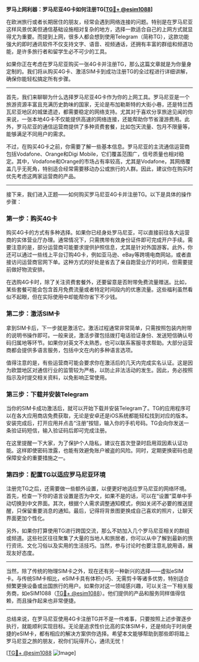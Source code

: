 **罗马上网利器：罗马尼亚4G卡如何注册TG[[TG💪+ @esim1088](https://t.me/s/esim1088)]**

在欧洲旅行或者长期居住的朋友，经常会遇到网络连接的问题。特别是在罗马尼亚这样风景优美但通信基础设施相对复杂的地方，选择一款适合自己的上网方式就显得尤为重要。而提到上网，很多人都会想到使用Telegram（简称TG），这款功能强大的即时通讯软件不仅支持文字、语音、视频通话，还拥有丰富的群组和频道功能，是许多旅行者和留学生必不可少的工具。

如果你正在考虑在罗马尼亚购买一张4G卡并注册TG，那么这篇文章就是为你量身定制的。我们将从购买4G卡、激活SIM卡到成功注册TG的全过程进行详细讲解，确保你能轻松搞定所有步骤。

---

首先，我们来聊聊为什么选择罗马尼亚4G卡作为你的上网工具。罗马尼亚是一个旅游资源丰富且充满历史韵味的国家，无论是布加勒斯特的大街小巷，还是特兰西瓦尼亚地区的城堡遗迹，都需要稳定的网络支持。尤其对于喜欢分享旅途见闻的你来说，一张本地4G卡不仅能提供高速的网络连接，还能帮助你节省漫游费用。此外，罗马尼亚的通信运营商提供了多种资费套餐，比如包天流量、包月不限量等，能够满足不同用户的需求。

不过，在购买4G卡之前，你需要了解一些基本信息。罗马尼亚的主流通信运营商包括Vodafone、Orange和Digi Mobile，它们覆盖范围广，信号质量也相对稳定。其中，Vodafone和Orange的市场占有率较高，尤其是Vodafone，其网络覆盖几乎无死角，特别适合经常需要移动办公或旅行的人群。因此，建议你在购买时优先考虑这两家运营商的产品。

---

接下来，我们进入正题——如何购买罗马尼亚4G卡并注册TG。以下是具体的操作步骤：

### 第一步：购买4G卡

购买4G卡的方式有多种选择。如果你已经身处罗马尼亚，可以直接前往各大运营商的实体营业厅办理。通常情况下，只需携带有效身份证件即可完成开户手续。需要注意的是，部分运营商可能要求提供护照信息，尤其是针对外国游客。此外，你还可以通过一些线上平台订购4G卡，例如亚马逊、eBay等跨境电商网站，或者直接访问运营商官网下单。这种方式的好处是省去了亲自跑营业厅的时间，但需要提前做好物流安排。

在选购4G卡时，除了关注资费套餐外，还要留意是否附带免费流量赠送。比如，某些套餐可能会包含首月免费流量或者特定时间段内的优惠流量。这些福利虽然看似不起眼，但在实际使用中却能帮你省下不少钱。

### 第二步：激活SIM卡

拿到SIM卡后，下一步就是激活它。激活过程通常非常简单，只需按照包装内附带的说明书操作即可。一般来说，激活步骤包括拨打电话验证身份、发送短信确认号码归属地等环节。如果你对英文不太熟悉，也可以联系客服寻求帮助。大部分运营商都会提供多语言服务，包括中文在内的多种语言选项。

值得注意的是，有些运营商可能会要求你在激活后的几天内完成实名认证。这是因为欧盟地区对通信行业的监管较为严格，以防止非法活动的发生。因此，务必按照指示及时提交相关资料，以免影响正常使用。

### 第三步：下载并安装Telegram

当你的SIM卡成功激活后，就可以开始下载并安装Telegram了。TG的应用程序可以在各大应用商店免费获取，无论是安卓还是iOS系统都能轻松找到对应的版本。安装完成后，打开应用并点击“注册”按钮，输入你的手机号码。TG会向你发送一条验证码短信，输入验证码后即可完成注册。

在这里提醒一下大家，为了保护个人隐私，建议在首次登录时启用双因素认证功能。这样即使密码泄露，也能有效避免账户被盗的风险。同时，定期更换密码也是保障安全的重要措施之一。

### 第四步：配置TG以适应罗马尼亚环境

注册完TG之后，还需要做一些额外设置，以便更好地适应罗马尼亚的网络环境。首先，检查一下你的语言设置是否为中文，如果不是的话，可以在“设置”菜单中手动切换到中文界面。其次，根据个人需求调整通知模式，例如关闭不必要的推送提醒，只保留重要消息的通知。最后，记得将背景图更换成自己喜欢的照片，让聊天界面更加个性化。

另外，如果你打算使用TG进行跨国交流，那么不妨加入几个罗马尼亚相关的群组或频道。这些社区往往聚集了大量的当地人和旅居者，你可以从中了解到最新的旅行资讯、文化习俗以及实用的生活技巧。当然，参与讨论时也要注意礼貌用语，展现友好态度。

---

当然，除了传统的物理SIM卡之外，现在还有另一种新兴的选择——虚拟eSIM卡。与传统SIM卡相比，eSIM卡具有体积小巧、无需剪卡等诸多优势，特别适合频繁更换设备或出国旅行的用户。如果你对这一领域感兴趣，可以关注一下相关服务商，如eSIM1088（[TG💪+ @esim1088](https://t.me/s/esim1088)）。他们提供的产品和服务同样值得信赖，而且操作起来也非常便捷。

---

总结来说，在罗马尼亚使用4G卡注册TG并不是一件难事，只要按照上述步骤逐步执行，就能顺利实现目标。无论是追求性价比高的实体SIM卡，还是倾向于时尚便捷的eSIM卡，都有相应的解决方案供你选择。希望本文能够帮助到那些即将踏上罗马尼亚之旅的朋友，祝你们玩得开心，通讯无忧！

[[TG💪+ @esim1088](https://t.me/s/esim1088) ![Image](https://i.postimg.cc/4NQfJmqS/Snipaste-2025-05-13-00-14-12.png)]